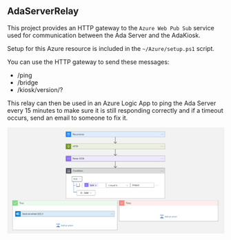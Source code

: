 ﻿## AdaServerRelay

This project provides an HTTP gateway to the `Azure Web Pub Sub` service used for communication between the Ada
Server and the AdaKiosk.

Setup for this Azure resource is included in
the `~/Azure/setup.ps1` script.

You can use the HTTP gateway to send these messages:

- /ping
- /bridge
- /kiosk/version/?

This relay can then be used in an Azure Logic App to ping the Ada Server every 15 minutes to make sure
it is still responding correctly and if a timeout occurs, send an email to someone to fix it.

![workflow](images/workflow.png)
